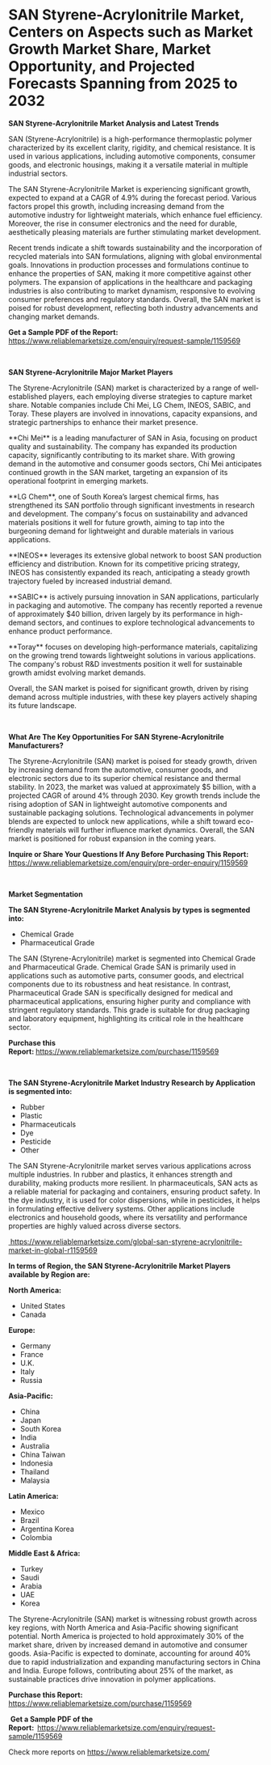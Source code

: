 <p><h1>SAN Styrene-Acrylonitrile Market, Centers on Aspects such as Market Growth Market Share, Market Opportunity, and Projected Forecasts Spanning from 2025 to 2032</h1></p><p><strong>SAN Styrene-Acrylonitrile Market Analysis and Latest Trends</strong></p>
<p><p>SAN (Styrene-Acrylonitrile) is a high-performance thermoplastic polymer characterized by its excellent clarity, rigidity, and chemical resistance. It is used in various applications, including automotive components, consumer goods, and electronic housings, making it a versatile material in multiple industrial sectors.</p><p>The SAN Styrene-Acrylonitrile Market is experiencing significant growth, expected to expand at a CAGR of 4.9% during the forecast period. Various factors propel this growth, including increasing demand from the automotive industry for lightweight materials, which enhance fuel efficiency. Moreover, the rise in consumer electronics and the need for durable, aesthetically pleasing materials are further stimulating market development. </p><p>Recent trends indicate a shift towards sustainability and the incorporation of recycled materials into SAN formulations, aligning with global environmental goals. Innovations in production processes and formulations continue to enhance the properties of SAN, making it more competitive against other polymers. The expansion of applications in the healthcare and packaging industries is also contributing to market dynamism, responsive to evolving consumer preferences and regulatory standards. Overall, the SAN market is poised for robust development, reflecting both industry advancements and changing market demands.</p></p>
<p><strong>Get a Sample PDF of the Report:&nbsp;</strong> <a href="https://www.reliablemarketsize.com/enquiry/request-sample/1159569?utm_campaign=3176&utm_medium=2&utm_source=Github&utm_content=ia&utm_term=22032025&utm_id=san-styrene-acrylonitrile">https://www.reliablemarketsize.com/enquiry/request-sample/1159569</a></p>
<p>&nbsp;</p>
<p><strong>SAN Styrene-Acrylonitrile Major Market Players</strong></p>
<p><p>The Styrene-Acrylonitrile (SAN) market is characterized by a range of well-established players, each employing diverse strategies to capture market share. Notable companies include Chi Mei, LG Chem, INEOS, SABIC, and Toray. These players are involved in innovations, capacity expansions, and strategic partnerships to enhance their market presence.</p><p>**Chi Mei** is a leading manufacturer of SAN in Asia, focusing on product quality and sustainability. The company has expanded its production capacity, significantly contributing to its market share. With growing demand in the automotive and consumer goods sectors, Chi Mei anticipates continued growth in the SAN market, targeting an expansion of its operational footprint in emerging markets.</p><p>**LG Chem**, one of South Korea’s largest chemical firms, has strengthened its SAN portfolio through significant investments in research and development. The company's focus on sustainability and advanced materials positions it well for future growth, aiming to tap into the burgeoning demand for lightweight and durable materials in various applications.</p><p>**INEOS** leverages its extensive global network to boost SAN production efficiency and distribution. Known for its competitive pricing strategy, INEOS has consistently expanded its reach, anticipating a steady growth trajectory fueled by increased industrial demand.</p><p>**SABIC** is actively pursuing innovation in SAN applications, particularly in packaging and automotive. The company has recently reported a revenue of approximately $40 billion, driven largely by its performance in high-demand sectors, and continues to explore technological advancements to enhance product performance.</p><p>**Toray** focuses on developing high-performance materials, capitalizing on the growing trend towards lightweight solutions in various applications. The company's robust R&D investments position it well for sustainable growth amidst evolving market demands.</p><p>Overall, the SAN market is poised for significant growth, driven by rising demand across multiple industries, with these key players actively shaping its future landscape.</p></p>
<p>&nbsp;</p>
<p><strong>What Are The Key Opportunities For SAN Styrene-Acrylonitrile Manufacturers?</strong></p>
<p><p>The Styrene-Acrylonitrile (SAN) market is poised for steady growth, driven by increasing demand from the automotive, consumer goods, and electronic sectors due to its superior chemical resistance and thermal stability. In 2023, the market was valued at approximately $5 billion, with a projected CAGR of around 4% through 2030. Key growth trends include the rising adoption of SAN in lightweight automotive components and sustainable packaging solutions. Technological advancements in polymer blends are expected to unlock new applications, while a shift toward eco-friendly materials will further influence market dynamics. Overall, the SAN market is positioned for robust expansion in the coming years.</p></p>
<p><strong>Inquire or Share Your Questions If Any Before Purchasing This Report:</strong> <a href="https://www.reliablemarketsize.com/enquiry/pre-order-enquiry/1159569?utm_campaign=3176&utm_medium=2&utm_source=Github&utm_content=ia&utm_term=22032025&utm_id=san-styrene-acrylonitrile">https://www.reliablemarketsize.com/enquiry/pre-order-enquiry/1159569</a></p>
<p>&nbsp;</p>
<p><strong>Market Segmentation</strong></p>
<p><strong>The SAN Styrene-Acrylonitrile Market Analysis by types is segmented into:</strong></p>
<p><ul><li>Chemical Grade</li><li>Pharmaceutical Grade</li></ul></p>
<p><p>The SAN (Styrene-Acrylonitrile) market is segmented into Chemical Grade and Pharmaceutical Grade. Chemical Grade SAN is primarily used in applications such as automotive parts, consumer goods, and electrical components due to its robustness and heat resistance. In contrast, Pharmaceutical Grade SAN is specifically designed for medical and pharmaceutical applications, ensuring higher purity and compliance with stringent regulatory standards. This grade is suitable for drug packaging and laboratory equipment, highlighting its critical role in the healthcare sector.</p></p>
<p><strong>Purchase this Report:&nbsp;</strong><a href="https://www.reliablemarketsize.com/purchase/1159569?utm_campaign=3176&utm_medium=2&utm_source=Github&utm_content=ia&utm_term=22032025&utm_id=san-styrene-acrylonitrile">https://www.reliablemarketsize.com/purchase/1159569</a></p>
<p>&nbsp;</p>
<p><strong>The SAN Styrene-Acrylonitrile Market Industry Research by Application is segmented into:</strong></p>
<p><ul><li>Rubber</li><li>Plastic</li><li>Pharmaceuticals</li><li>Dye</li><li>Pesticide</li><li>Other</li></ul></p>
<p><p>The SAN Styrene-Acrylonitrile market serves various applications across multiple industries. In rubber and plastics, it enhances strength and durability, making products more resilient. In pharmaceuticals, SAN acts as a reliable material for packaging and containers, ensuring product safety. In the dye industry, it is used for color dispersions, while in pesticides, it helps in formulating effective delivery systems. Other applications include electronics and household goods, where its versatility and performance properties are highly valued across diverse sectors.</p></p>
<p><a href="https://www.reliablemarketsize.com/global-san-styrene-acrylonitrile-market-in-global-r1159569?utm_campaign=3176&utm_medium=2&utm_source=Github&utm_content=ia&utm_term=22032025&utm_id=san-styrene-acrylonitrile">&nbsp;https://www.reliablemarketsize.com/global-san-styrene-acrylonitrile-market-in-global-r1159569</a></p>
<p><strong>In terms of Region, the SAN Styrene-Acrylonitrile Market Players available by Region are:</strong></p>
<p>
    <p> <strong> North America: </strong>
        <ul>
            <li>United States</li>
            <li>Canada</li>
        </ul>
        </p> 
    <p> <strong> Europe: </strong>
        <ul>
            <li>Germany</li>
            <li>France</li>
            <li>U.K.</li>
            <li>Italy</li>
            <li>Russia</li>
        </ul>
        </p> 
    <p> <strong> Asia-Pacific: </strong>
        <ul>
            <li>China</li>
            <li>Japan</li>
            <li>South Korea</li>
            <li>India</li>
            <li>Australia</li>
            <li>China Taiwan</li>
            <li>Indonesia</li>
            <li>Thailand</li>
            <li>Malaysia</li>
        </ul>
        </p> 
    <p> <strong> Latin America: </strong>
        <ul>
            <li>Mexico</li>
            <li>Brazil</li>
            <li>Argentina Korea</li>
            <li>Colombia</li>
        </ul>
        </p> 
    <p> <strong> Middle East & Africa: </strong>
        <ul>
            <li>Turkey</li>
            <li>Saudi</li>
            <li>Arabia</li>
            <li>UAE</li>
            <li>Korea</li>
        </ul>
    </p>
    </p>
<p><p>The Styrene-Acrylonitrile (SAN) market is witnessing robust growth across key regions, with North America and Asia-Pacific showing significant potential. North America is projected to hold approximately 30% of the market share, driven by increased demand in automotive and consumer goods. Asia-Pacific is expected to dominate, accounting for around 40% due to rapid industrialization and expanding manufacturing sectors in China and India. Europe follows, contributing about 25% of the market, as sustainable practices drive innovation in polymer applications.</p></p>
<p><strong>Purchase this Report: </strong><a href="https://www.reliablemarketsize.com/purchase/1159569?utm_campaign=3176&utm_medium=2&utm_source=Github&utm_content=ia&utm_term=22032025&utm_id=san-styrene-acrylonitrile">https://www.reliablemarketsize.com/purchase/1159569</a></p>
<p>&nbsp;<strong>Get a Sample PDF of the Report:&nbsp;&nbsp;</strong><a href="https://www.reliablemarketsize.com/enquiry/request-sample/1159569?utm_campaign=3176&utm_medium=2&utm_source=Github&utm_content=ia&utm_term=22032025&utm_id=san-styrene-acrylonitrile">https://www.reliablemarketsize.com/enquiry/request-sample/1159569</a></p>
<p><strong></strong></p>
<p>Check more reports on <a href="https://www.reliablemarketsize.com/?utm_campaign=3176&utm_medium=2&utm_source=Github&utm_content=ia&utm_term=22032025&utm_id=san-styrene-acrylonitrile">https://www.reliablemarketsize.com/</a></p>